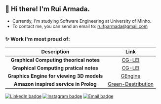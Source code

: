 ## 👋 Hi there! I'm Rui Armada.
- Currently, I'm studying Software Engineering at University of Minho.
- To contact me, you can send an email to: ruifparmada@gmail.com

### ✨ Work I'm most proud of:
| Description | Link |
| :---: | :---: |
| **Graphical Computing theorical notes** | [CG-LEI](https://wide-joke-855.notion.site/Computa-o-Gr-fica-LEI-534cfe5f113e46298c8de27ebdcf3555) |
| **Graphical Computing pratical notes** | [CG-LEI](https://github.com/RuiArmada/CG)
| **Graphics Engine for viewing 3D models** | [GEngine](https://github.com/RuiArmada/GEngine) |
| **Amazon inspired service in Prolog** | [Green-Destribution](https://github.com/RuiArmada/LEI/tree/main/LEI/3%20Year/1%20Semester/IA/Green-Distribution) |

[![LinkedIn badge](https://img.shields.io/badge/-RuiArmada-blue?style=flat&logo=linkedin)](https://www.linkedin.com/in/ruiarmada/)
[![Instagram badge](https://img.shields.io/badge/-RuiArmada-purple?style=flat&logo=Instagram&logoColor=white)](https://www.instagram.com/rui_armada98/)
[![Email badge](https://img.shields.io/badge/-RuiArmada-red?style=flat&logo=Gmail&logoColor=white)](mailto:ruifparmada@gmail.com)
